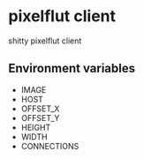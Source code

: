 # pixelflut client

shitty pixelflut client

## Environment variables

- IMAGE
- HOST
- OFFSET_X
- OFFSET_Y
- HEIGHT
- WIDTH
- CONNECTIONS